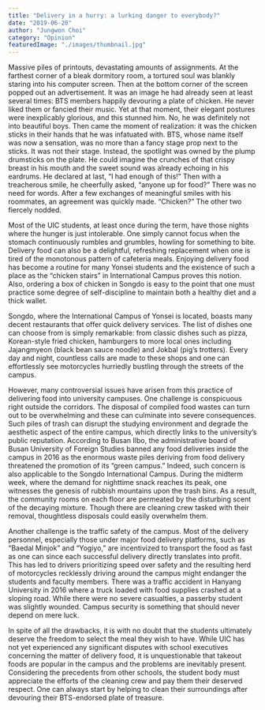 ```yaml
---
title: "Delivery in a hurry: a lurking danger to everybody?"
date: "2019-06-20"
author: "Jungwon Choi"
category: "Opinion"
featuredImage: "./images/thumbnail.jpg"
---
```


Massive piles of printouts, devastating amounts of assignments. At the farthest corner of a bleak dormitory room, a tortured soul was blankly staring into his computer screen. Then at the bottom corner of the screen popped out an advertisement. It was an image he had already seen at least several times: BTS members happily devouring a plate of chicken. He never liked them or fancied their music. Yet at that moment, their elegant postures were inexplicably glorious, and this stunned him. No, he was definitely not into beautiful boys. Then came the moment of realization: it was the chicken sticks in their hands that he was infatuated with. BTS, whose name itself was now a sensation, was no more than a fancy stage prop next to the sticks. It was not their stage. Instead, the spotlight was owned by the plump drumsticks on the plate. He could imagine the crunches of that crispy breast in his mouth and the sweet sound was already echoing in his eardrums. He declared at last, “I had enough of this!” Then with a treacherous smile, he cheerfully asked, “anyone up for food?” There was no need for words. After a few exchanges of meaningful smiles with his roommates, an agreement was quickly made. “Chicken?” The other two fiercely nodded.

Most of the UIC students, at least once during the term, have those nights where the hunger is just intolerable. One simply cannot focus when the stomach continuously rumbles and grumbles, howling for something to bite. Delivery food can also be a delightful, refreshing replacement when one is tired of the monotonous pattern of cafeteria meals. Enjoying delivery food has become a routine for many Yonsei students and the existence of such a place as the “chicken stairs” in International Campus proves this notion. Also, ordering a box of chicken in Songdo is easy to the point that one must practice some degree of self-discipline to maintain both a healthy diet and a thick wallet.

Songdo, where the International Campus of Yonsei is located, boasts many decent restaurants that offer quick delivery services. The list of dishes one can choose from is simply remarkable: from classic dishes such as pizza, Korean-style fried chicken, hamburgers to more local ones including Jajangmyeon (black bean sauce noodle) and Jokbal (pig’s trotters). Every day and night, countless calls are made to these shops and one can effortlessly see motorcycles hurriedly bustling through the streets of the campus.

However, many controversial issues have arisen from this practice of delivering food into university campuses. One challenge is conspicuous right outside the corridors. The disposal of compiled food wastes can turn out to be overwhelming and these can culminate into severe consequences. Such piles of trash can disrupt the studying environment and degrade the aesthetic aspect of the entire campus, which directly links to the university’s public reputation. According to Busan Ilbo, the administrative board of Busan University of Foreign Studies banned any food deliveries inside the campus in 2016 as the enormous waste piles deriving from food delivery threatened the promotion of its “green campus.” Indeed, such concern is also applicable to the Songdo International Campus. During the midterm week, where the demand for nighttime snack reaches its peak, one witnesses the genesis of rubbish mountains upon the trash bins. As a result, the community rooms on each floor are permeated by the disturbing scent of the decaying mixture. Though there are cleaning crew tasked with their removal, thoughtless disposals could easily overwhelm them.

Another challenge is the traffic safety of the campus. Most of the delivery personnel, especially those under major food delivery platforms, such as “Baedal Minjok” and “Yogiyo,” are incentivized to transport the food as fast as one can since each successful delivery directly translates into profit. This has led to drivers prioritizing speed over safety and the resulting herd of motorcycles recklessly driving around the campus might endanger the students and faculty members. There was a traffic accident in Hanyang University in 2016 where a truck loaded with food supplies crashed at a sloping road. While there were no severe casualties, a passerby student was slightly wounded. Campus security is something that should never depend on mere luck.

In spite of all the drawbacks, it is with no doubt that the students ultimately deserve the freedom to select the meal they wish to have. While UIC has not yet experienced any significant disputes with school executives concerning the matter of delivery food, it is unquestionable that takeout foods are popular in the campus and the problems are inevitably present. Considering the precedents from other schools, the student body must appreciate the efforts of the cleaning crew and pay them their deserved respect. One can always start by helping to clean their surroundings after devouring their BTS-endorsed plate of treasure.
